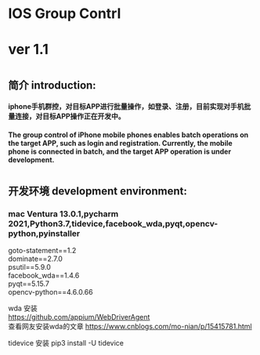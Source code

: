 # IOS Group Contrl
# ver 1.1
#
## 简介 introduction:

#### iphone手机群控，对目标APP进行批量操作，如登录、注册，目前实现对手机批量连接，对目标APP操作正在开发中。
#### The group control of iPhone mobile phones enables batch operations on the target APP, such as login and registration. Currently, the mobile phone is connected in batch, and the target APP operation is under development.

#
## 开发环境 development environment:
### mac Ventura 13.0.1,pycharm 2021,Python3.7,tidevice,facebook_wda,pyqt,opencv-python,pyinstaller  
goto-statement==1.2  
dominate==2.7.0  
psutil==5.9.0  
facebook_wda==1.4.6  
pyqt==5.15.7  
opencv-python==4.6.0.66  

wda 安装  
https://github.com/appium/WebDriverAgent  
查看网友安装wda的文章 https://www.cnblogs.com/mo-nian/p/15415781.html

tidevice 安装
pip3 install -U tidevice